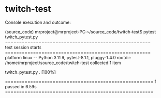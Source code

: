 # twitch-test

Console execution and outcome:

(source_code) mrproject@mrproject-PC:~/source_code/twitch-test$ pytest twitch_pytest.py 
==================================================== test session starts ====================================================
platform linux -- Python 3.11.6, pytest-8.1.1, pluggy-1.4.0
rootdir: /home/mrproject/source_code/twitch-test
collected 1 item                                                                                                            

twitch_pytest.py .                                                                                                    [100%]

===================================================== 1 passed in 6.59s =====================================================

